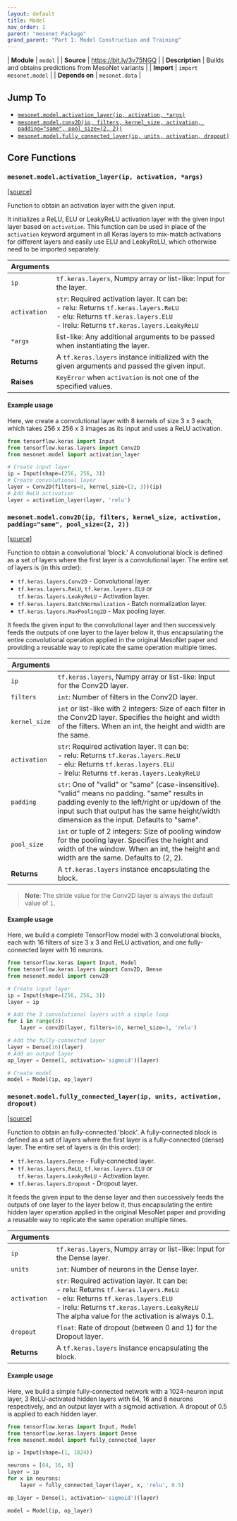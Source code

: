 ```yaml
---
layout: default
title: Model
nav_order: 1
parent: "mesonet Package"
grand_parent: "Part 1: Model Construction and Training"
---
```


| **Module** | `model` |
| **Source** | <https://bit.ly/3v75NGQ> |
| **Description** | Builds and obtains predictions from MesoNet variants |
| **Import** | `import mesonet.model` |
| **Depends on** | `mesonet.data` |

## <!-- omit in toc --> Jump To

- [`mesonet.model.activation_layer(ip, activation, *args)`](#mesonetmodelactivation_layerip-activation-args)
- [`mesonet.model.conv2D(ip, filters, kernel_size, activation, padding="same", pool_size=(2, 2))`](#mesonetmodelconv2dip-filters-kernel_size-activation-paddingsame-pool_size2-2)
- [`mesonet.model.fully_connected_layer(ip, units, activation, dropout)`](#mesonetmodelfully_connected_layerip-units-activation-dropout)

## <!-- omit in toc --> Core Functions

### `mesonet.model.activation_layer(ip, activation, *args)`

[[source]](https://github.com/MalayAgarwal-Lee/MesoNet-DeepFakeDetection/blob/a39ffff11bfb2512cb5fca137bd29b9c47d2d54b/mesonet/model.py#L23)

Function to obtain an activation layer with the given input.

It initializes a ReLU, ELU or LeakyReLU activation layer with the given input layer based on `activation`. This function can be used in place of the `activation` keyword argument in all Keras layers to mix-match activations for different layers and easily use ELU and LeakyReLU, which otherwise need to be imported separately.

| **Arguments** |                                                                                                                                                                                   |
| ------------- | --------------------------------------------------------------------------------------------------------------------------------------------------------------------------------- |
| `ip`          | `tf.keras.layers`, Numpy array or list-like: Input for the layer.                                                                                                                 |
| `activation`  | `str`: Required activation layer. It can be:<br> - relu: Returns `tf.keras.layers.ReLU`<br> - elu: Returns `tf.keras.layers.ELU`<br> - lrelu: Returns `tf.keras.layers.LeakyReLU` |
| `*args`       | list-like: Any additional arguments to be passed when instantiating the layer.                                                                                                    |
| **Returns**   | A `tf.keras.layers` instance initialized with the given arguments and passed the given input.                                                                                     |
| **Raises**    | `KeyError` when `activation` is not one of the specified values.                                                                                                                  |

#### <!-- omit in toc --> Example usage

Here, we create a convolutional layer with 8 kernels of size 3 x 3 each, which takes 256 x 256 x 3 images as its input and uses a ReLU activation.

```python
from tensorflow.keras import Input
from tensorflow.keras.layers import Conv2D
from mesonet.model import activation_layer

# Create input layer
ip = Input(shape=(256, 256, 3))
# Create convolutional layer
layer = Conv2D(filters=8, kernel_size=(3, 3))(ip)
# Add ReLU activation
layer = activation_layer(layer, 'relu')
```

### `mesonet.model.conv2D(ip, filters, kernel_size, activation, padding="same", pool_size=(2, 2))`

[[source]](https://github.com/MalayAgarwal-Lee/MesoNet-DeepFakeDetection/blob/a39ffff11bfb2512cb5fca137bd29b9c47d2d54b/mesonet/model.py#L48)

Function to obtain a convolutional 'block.' A convolutional block is defined as a set of layers where the first layer is a convolutional layer. The entire set of layers is (in this order):

- `tf.keras.layers.Conv2D` - Convolutional layer.
- `tf.keras.layers.ReLU`, `tf.keras.layers.ELU` or `tf.keras.layers.LeakyReLU` - Activation layer.
- `tf.keras.layers.BatchNormalization` - Batch normalization layer.
- `tf.keras.layers.MaxPooling2D` - Max pooling layer.

It feeds the given input to the convolutional layer and then successively feeds the outputs of one layer to the layer below it, thus encapsulating the entire convolutional operation applied in the original MesoNet paper and providing a reusable way to replicate the same operation multiple times.

| **Arguments** |                                                                                                                                                                                                                                                 |
| ------------- | ----------------------------------------------------------------------------------------------------------------------------------------------------------------------------------------------------------------------------------------------- |
| `ip`          | `tf.keras.layers`, Numpy array or list-like: Input for the Conv2D layer.                                                                                                                                                                        |
| `filters`     | `int`: Number of filters in the Conv2D layer.                                                                                                                                                                                                   |
| `kernel_size` | `int` or list-like with 2 integers: Size of each filter in the Conv2D layer. Specifies the height and width of the filters. When an int, the height and width are the same.                                                                     |
| `activation`  | `str`: Required activation layer. It can be:<br> - relu: Returns `tf.keras.layers.ReLU`<br> - elu: Returns `tf.keras.layers.ELU`<br> - lrelu: Returns `tf.keras.layers.LeakyReLU`                                                               |
| `padding`     | `str`: One of "valid" or "same" (case-insensitive). "valid" means no padding. "same" results in padding evenly to the left/right or up/down of the input such that output has the same height/width dimension as the input. Defaults to "same". |
| `pool_size`   | `int` or tuple of 2 integers: Size of pooling window for the pooling layer. Specifies the height and width of the window. When an int, the height and width are the same. Defaults to (2, 2).                                                   |
| **Returns**   | A `tf.keras.layers` instance encapsulating the block.                                                                                                                                                                                           |

> **Note**: The stride value for the Conv2D layer is always the default value of `1`.

#### <!-- omit in toc --> Example usage

Here, we build a complete TensorFlow model with 3 convolutional blocks, each with 16 filters of size 3 x 3 and ReLU activation, and one fully-connected layer with 16 neurons.

```python
from tensorflow.keras import Input, Model
from tensorflow.keras.layers import Conv2D, Dense
from mesonet.model import conv2D

# Create input layer
ip = Input(shape=(256, 256, 3))
layer = ip

# Add the 3 convolutional layers with a simple loop
for i in range(3):
    layer = conv2D(layer, filters=16, kernel_size=3, 'relu')

# Add the fully-connected layer
layer = Dense(16)(layer)
# Add an output layer
op_layer = Dense(1, activation='sigmoid')(layer)

# Create model
model = Model(ip, op_layer)
```

### `mesonet.model.fully_connected_layer(ip, units, activation, dropout)`

[[source]](https://github.com/MalayAgarwal-Lee/MesoNet-DeepFakeDetection/blob/a39ffff11bfb2512cb5fca137bd29b9c47d2d54b/mesonet/model.py#L86)

Function to obtain an fully-connected 'block'. A fully-connected block is defined as a set of layers where the first layer is a fully-connected (dense) layer. The entire set of layers is (in this order):

- `tf.keras.layers.Dense` - Fully-connected layer.
- `tf.keras.layers.ReLU`, `tf.keras.layers.ELU` or `tf.keras.layers.LeakyReLU` - Activation layer.
- `tf.keras.layers.Dropout` - Dropout layer.

It feeds the given input to the dense layer and then successively feeds the outputs of one layer to the layer below it, thus encapsulating the entire hidden layer operation applied in the original MesoNet paper and providing a reusable way to replicate the same operation multiple times.

| **Arguments** |                                                                                                                                                                                                                                        |
| ------------- | -------------------------------------------------------------------------------------------------------------------------------------------------------------------------------------------------------------------------------------- |
| `ip`          | `tf.keras.layers`, Numpy array or list-like: Input for the Dense layer.                                                                                                                                                                |
| `units`       | `int`: Number of neurons in the Dense layer.                                                                                                                                                                                           |
| `activation`  | `str`: Required activation layer. It can be:<br> - relu: Returns `tf.keras.layers.ReLU`<br> - elu: Returns `tf.keras.layers.ELU`<br> - lrelu: Returns `tf.keras.layers.LeakyReLU`<br>The alpha value for the activation is always 0.1. |
| `dropout`     | `float`: Rate of dropout (between 0 and 1) for the Dropout layer.                                                                                                                                                                      |
| **Returns**   | A `tf.keras.layers` instance encapsulating the block.                                                                                                                                                                                  |

#### <!-- omit in toc --> Example usage

Here, we build a simple fully-connected network with a 1024-neuron input layer, 3 ReLU-activated hidden layers with 64, 16 and 8 neurons respectively, and an output layer with a sigmoid activation. A dropout of 0.5 is applied to each hidden layer.

```python
from tensorflow.keras import Input, Model
from tensorflow.keras.layers import Dense
from mesonet.model import fully_connected_layer

ip = Input(shape=(1, 1024))

neurons = [64, 16, 8]
layer = ip
for x in neurons:
    layer = fully_connected_layer(layer, x, 'relu', 0.5)

op_layer = Dense(1, activation='sigmoid')(layer)

model = Model(ip, op_layer)
```
